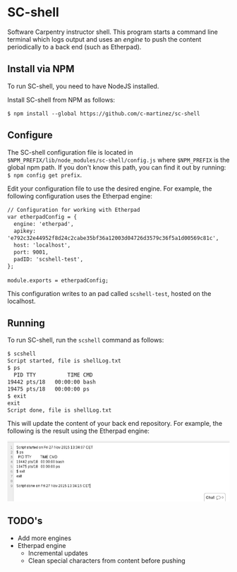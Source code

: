 # SC-shell
Software Carpentry instructor shell. This program starts a command line terminal which logs output and uses an *engine* to push the content periodically to a back end (such as Etherpad).

## Install via NPM
To run SC-shell, you need to have NodeJS installed.

Install SC-shell from NPM as follows:
```
$ npm install --global https://github.com/c-martinez/sc-shell
```

## Configure

The SC-shell configuration file is located in `$NPM_PREFIX/lib/node_modules/sc-shell/config.js` where `$NPM_PREFIX` is the global npm path. If you don't know this path, you can find it out by running: `$ npm config get prefix`.

Edit your configuration file to use the desired engine. For example, the following configuration uses the Etherpad engine:

```
// Configuration for working with Etherpad
var etherpadConfig = {
  engine: 'etherpad',
  apikey: 'e792c32e44952f8d24c2cabe35bf36a12003d04726d3579c36f5a1d00569c81c',
  host: 'localhost',
  port: 9001,
  padID: 'scshell-test',
};

module.exports = etherpadConfig;
```

This configuration writes to an pad called `scshell-test`, hosted on the localhost.

## Running

To run SC-shell, run the `scshell` command as follows:

```
$ scshell
Script started, file is shellLog.txt
$ ps
  PID TTY          TIME CMD
19442 pts/18   00:00:00 bash
19475 pts/18   00:00:00 ps
$ exit
exit
Script done, file is shellLog.txt
```

This will update the content of your back end repository. For example, the following is the result using the Etherpad engine:

![etherpad example](./images/etherpad.png)

## TODO's
 - Add more engines
 - Etherpad engine
   - Incremental updates
   - Clean special characters from content before pushing

